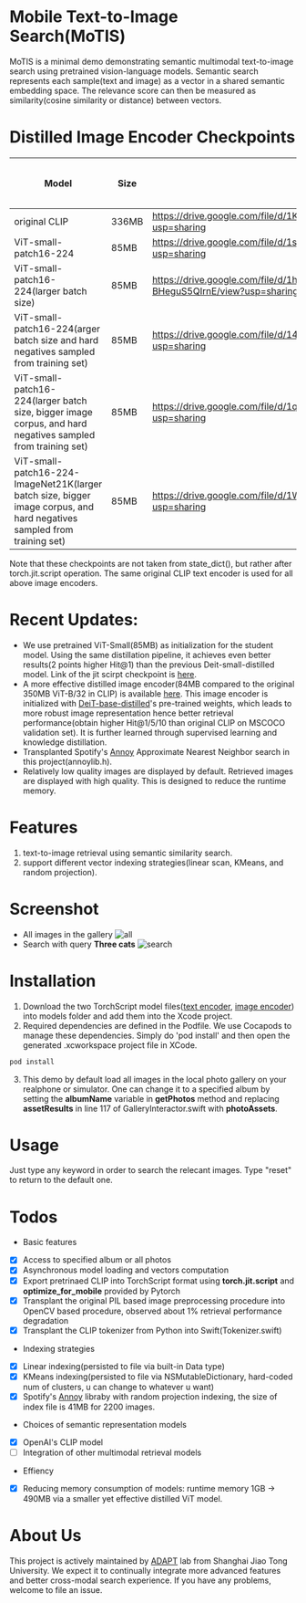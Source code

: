 # Mobile Text-to-Image Search(MoTIS)
MoTIS is a minimal demo demonstrating semantic multimodal text-to-image search using pretrained vision-language models. Semantic search represents each sample(text and image) as a vector in a shared semantic embedding space. The relevance score can then be measured as similarity(cosine similarity or distance) between vectors.

# Distilled Image Encoder Checkpoints
|  Model   |  Size  |  Google Drive  | R@10 on MS COCO2014 5K testset  |
|  ----  | ----  | ----  | ----  |
| original CLIP |  336MB   | https://drive.google.com/file/d/1K2wIyTuSWLTKBXzUlyTEsa4xXLNDuI7P/view?usp=sharing | 64.5 | 
| ViT-small-patch16-224  |   85MB    |   https://drive.google.com/file/d/1s_oX0-HIELpjjrBXsjlofIbTGZ_Wllo0/view?usp=sharing | 68.9 |
| ViT-small-patch16-224(larger batch size)  |  85MB   |   https://drive.google.com/file/d/1h_w9msJMB4F-dR6uNwp-BHeguS5QIrnE/view?usp=sharing | 68.3 |
| ViT-small-patch16-224(arger batch size and hard negatives sampled from training set)  |  85MB  |       https://drive.google.com/file/d/14AqCaORjxePrscdwUTGprII8siJ7ik8X/view?usp=sharing | 69.4 |
| ViT-small-patch16-224(larger batch size, bigger image corpus, and hard negatives sampled from training set)  |  85MB  |  https://drive.google.com/file/d/1q3dllreyVTofWh5JZywzWYHQlNgcRacq/view?usp=sharing  | 69.9 |
| ViT-small-patch16-224-ImageNet21K(larger batch size, bigger image corpus, and hard negatives sampled from training set) |  85MB  |  https://drive.google.com/file/d/1Whacd4qeFuP_sair3yNGUeQTm4bshDYh/view?usp=sharing | 71.4 |


Note that these checkpoints are not taken from state_dict(), but rather after torch.jit.script operation. The same original CLIP text encoder is used for all above image encoders.

# Recent Updates:
+ We use pretrained ViT-Small(85MB) as initialization for the student model. Using the same distillation pipeline, it achieves even better results(2 points higher Hit@1) than the previous Deit-small-distilled model. Link of the jit scirpt checkpoint is [here](https://drive.google.com/file/d/1s_oX0-HIELpjjrBXsjlofIbTGZ_Wllo0/view?usp=sharing).
+ A more effective distilled image encoder(84MB compared to the original 350MB ViT-B/32 in CLIP) is available [here](https://drive.google.com/file/d/1Fg3ckUUqBs5n4jvNWZUcwwk7db0QBRri/view?usp=sharing). This image encoder is initialized with [DeiT-base-distilled](https://github.com/facebookresearch/deit)'s pre-trained weights, which leads to more robust image representation hence better retrieval performance(obtain higher Hit@1/5/10 than original CLIP on MSCOCO validation set). It is further learned through supervised learning and knowledge distillation.
+ Transplanted Spotify's [Annoy](https://github.com/spotify/annoy) Approximate Nearest Neighbor search in this project(annoylib.h).
+ Relatively low quality images are displayed by default. Retrieved images are displayed with high quality. This is designed to reduce the runtime memory.

# Features
1. text-to-image retrieval using semantic similarity search.
2. support different vector indexing strategies(linear scan, KMeans, and random projection).

# Screenshot
+ All images in the gallery ![all](./all.png) 
+ Search with query **Three cats** ![search](./cats.png)

# Installation
1. Download the two TorchScript model files([text encoder](https://drive.google.com/file/d/1583IT_K9cCkeHfrmuTpMbImbS5qB8SA1/view?usp=sharing), [image encoder](https://drive.google.com/file/d/1Miocgk0gxAf79pu51IX8kfR04iJM_TCm/view?usp=sharing)) into models folder and add them into the Xcode project.
2. Required dependencies are defined in the Podfile. We use Cocapods to manage these dependencies. Simply do 'pod install' and then open the generated .xcworkspace project file in XCode.
```bash
pod install
```
3. This demo by default load all images in the local photo gallery on your realphone or simulator. One can change it to a specified album by setting the **albumName** variable in **getPhotos** method and replacing **assetResults** in line 117 of GalleryInteractor.swift with **photoAssets**.

# Usage
Just type any keyword in order to search the relecant images. Type "reset" to return to the default one.

# Todos
+ Basic features
- [x] Access to specified album or all photos
- [x] Asynchronous model loading and vectors computation
- [x] Export pretrinaed CLIP into TorchScript format using **torch.jit.script** and **optimize_for_mobile** provided by Pytorch
- [x] Transplant the original PIL based image preprocessing procedure into OpenCV based procedure, observed about 1% retrieval performance degradation
- [x] Transplant the CLIP tokenizer from Python into Swift(Tokenizer.swift) 
+ Indexing strategies
- [x] Linear indexing(persisted to file via built-in Data type)
- [x] KMeans indexing(persisted to file via NSMutableDictionary, hard-coded num of clusters, u can change to whatever u want)
- [x] Spotify's [Annoy](https://github.com/spotify/annoy) libraby with random projection indexing, the size of index file is 41MB for 2200 images.
+ Choices of semantic representation models
- [x] OpenAI's CLIP model
- [ ] Integration of other multimodal retrieval models
+ Effiency
- [x] Reducing memory consumption of models: runtime memory 1GB -> 490MB via a smaller yet effective distilled ViT model.

# About Us
This project is actively maintained by [ADAPT](http://adapt.seiee.sjtu.edu.cn/) lab from Shanghai Jiao Tong University. We expect it to continually integrate more advanced features and better cross-modal search experience. If you have any problems, welcome to file an issue.
